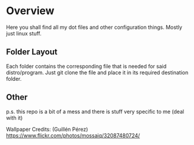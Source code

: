 # Overview
Here you shall find all my dot files and other configuration things. Mostly just linux stuff.

## Folder Layout
Each folder contains the corresponding file that is needed for said distro/program. Just git clone the file and place it in its required destination folder.

## Other
p.s. this repo is a bit of a mess and there is stuff very specific to me (deal with it)

Wallpaper Credits: (Guillén Pérez) https://www.flickr.com/photos/mossaiq/32087480724/
